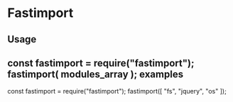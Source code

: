 Fastimport
==============
Usage
------------
const fastimport = require("fastimport");
fastimport( modules_array );
examples
---------------
const fastimport = require("fastimport");
fastimport([
    "fs", "jquery", "os"
]);
